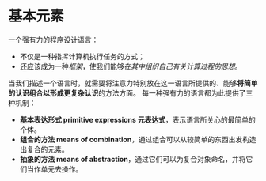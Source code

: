 # 基本元素
一个强有力的程序设计语言：
- 不仅是一种指挥计算机执行任务的方式；
- 还应该成为一种*框架*，使我们能够*在其中组织自己有关计算过程的思想*。

当我们描述一个语言时，就需要将注意力特别放在这一语言所提供的、能够**将简单的认识组合以形成更复杂认识**的方法方面。
每一种强有力的语言都为此提供了三种机制：
-   **基本表达形式 primitive expressions 元表达式**，表示语言所关心的最简单的个体。
-   **组合的方法 means of combination**，通过组合可以从较简单的东西出发构造出复合的元素。
-   **抽象的方法 means of abstraction**，通过它们可以为复合对象命名，并将它们当作单元去操作。
